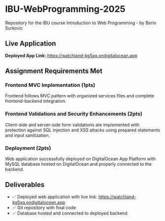 # IBU-WebProgramming-2025
Repository for the IBU course Introduction to Web Programming - by Berin Surkovic

## Live Application
**Deployed App Link:** https://watchland-kg5xq.ondigitalocean.app

## Assignment Requirements Met

### Frontend MVC Implementation (1pts)
Frontend follows MVC pattern with organized services files and complete frontend-backend integration.

### Frontend Validations and Security Enhancements (2pts)
Client-side and server-side form validations are implemented with protection against SQL injection and XSS attacks using prepared statements and input sanitization.

### Deployment (2pts)
Web application successfully deployed on DigitalOcean App Platform with MySQL database hosted on DigitalOcean and properly connected to the backend.

## Deliverables
- ✅ Deployed web application with live link: https://watchland-kg5xq.ondigitalocean.app
- ✅ Git repository with final code
- ✅ Database hosted and connected to deployed backend
